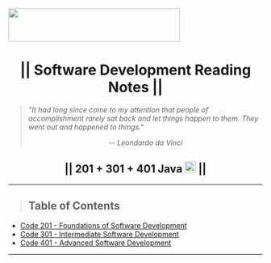 <img src="https://members-csforall.imgix.net/members/logos/code-fellows-logo-horizontal-2-color-black.png" width="340" height="66">  

# <div align="center">|| Software Development Reading Notes ||</div>

> *"It had long since come to my attention that people of accomplishment rarely sat back and let things happen to them. They went out and happened to things."*
>
> *<div align="center"> -- Leondardo da Vinci</div>*

## <div align="center">|| 201 + 301 + 401 Java <img src="https://www.svgrepo.com/show/184143/java.svg"  width="22" height="22"> ||</div>

---

> ## Table of Contents

- [Code 201 - Foundations of Software Development](/201.md)
- [Code 301 - Intermediate Software Development](/301.md)
- [Code 401 - Advanced Software Development](/401.md)

---

